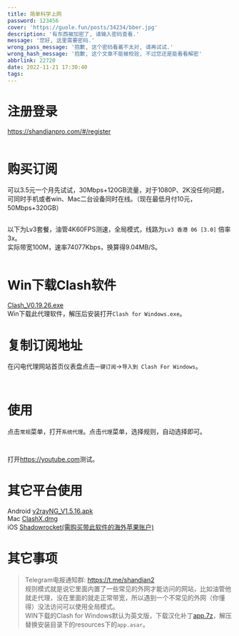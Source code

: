 ```yaml
---
title: 简单科学上网
password: 123456
cover: 'https://guole.fun/posts/34234/bber.jpg'
description: '有东西被加密了, 请输入密码查看.'
message: '您好, 这里需要密码.'
wrong_pass_message: '抱歉, 这个密码看着不太对, 请再试试.'
wrong_hash_message: '抱歉, 这个文章不能被校验, 不过您还是能看看解密'
abbrlink: 22720
date: 2022-11-21 17:30:40
tags:
---
```




<div id="post-content" class="post-content" itemprop="articleBody">
        <p class="post-tags"></p>
		<h1 id="directory07155621064192631">注册登录</h1><p><a href="https://shandianpro.com/#/register?code=3kUTYw5N" target="_blank">https://shandianpro.com/#/register</a></p><p><a data-fancybox="gallery" href="https://cdn.rawchen.com/2021/03/sdyun/01.png" style="display: contents;"><img src="https://cdn.rawchen.com/2021/03/sdyun/01.png" alt="" title=""></a></p><h1 id="directory07155621064192632">购买订阅</h1><p>可以3.5元一个月先试试，30Mbps+120GB流量，对于1080P、2K没任何问题，可同时手机或者win、Mac二台设备同时在线。（现在最低月付10元，50Mbps+320GB）</p><p><a data-fancybox="gallery" href="https://cdn.rawchen.com/2021/03/sdyun/02.png" style="display: contents;"><img src="https://cdn.rawchen.com/2021/03/sdyun/02.png" alt="" title=""></a></p><p>以下为Lv3套餐，油管4K60FPS测速，全局模式，线路为<code>Lv3 香港 06 [3.0]</code> 倍率3x。<br>实际带宽100M，速率74077Kbps，换算得9.04MB/S。</p><p><a data-fancybox="gallery" href="https://cdn.rawchen.com/2021/03/sdyun/06.png" style="display: contents;"><img src="https://cdn.rawchen.com/2021/03/sdyun/06.png" alt="" title=""></a></p><h1 id="directory07155621064192633">Win下载Clash软件</h1><p><a href="https://cdn.rawchen.com/files/Clash_V0.19.26.exe" target="_blank">Clash_V0.19.26.exe</a><br>Win下载此代理软件，解压后安装打开<code>Clash for Windows.exe</code>。</p><h1 id="directory07155621064192634">复制订阅地址</h1><p>在闪电代理网站首页仪表盘点击<code>一键订阅</code>-&gt;<code>导入到 Clash For Windows</code>。</p><p><a data-fancybox="gallery" href="https://cdn.rawchen.com/2021/03/sdyun/sp221023_214443.png" style="display: contents;"><img src="https://cdn.rawchen.com/2021/03/sdyun/sp221023_214443.png" alt="" title=""></a></p><p><a data-fancybox="gallery" href="https://cdn.rawchen.com/2021/03/sdyun/sp221023_215338.png" style="display: contents;"><img src="https://cdn.rawchen.com/2021/03/sdyun/sp221023_215338.png" alt="" title=""></a></p><h1 id="directory07155621064192635">使用</h1><p>点击<code>常规</code>菜单，打开<code>系统代理</code>。点击<code>代理</code>菜单，选择规则，自动选择即可。</p><p><a data-fancybox="gallery" href="https://cdn.rawchen.com/2021/03/sdyun/sp221023_220514.png" style="display: contents;"><img src="https://cdn.rawchen.com/2021/03/sdyun/sp221023_220514.png" alt="" title=""></a></p><p><a data-fancybox="gallery" href="https://cdn.rawchen.com/2021/03/sdyun/sp221023_220533.png" style="display: contents;"><img src="https://cdn.rawchen.com/2021/03/sdyun/sp221023_220533.png" alt="" title=""></a></p><p>打开<a href="https://youtube.com" target="_blank">https://youtube.com</a>测试。</p><h1 id="directory07155621064192636">其它平台使用</h1><p>Android <a href="https://cdn.rawchen.com/files/v2rayNG_V1.5.16.apk" target="_blank">v2rayNG_V1.5.16.apk</a><br>Mac <a href="https://cdn.rawchen.com/files/ClashX.dmg" target="_blank">ClashX.dmg</a><br>iOS <a href="https://www.freetrial.pro/buy/22" target="_blank">Shadowrocket(需购买带此软件的海外苹果账户)</a></p><h1 id="directory07155621064192637">其它事项</h1><blockquote><p>Telegram电报通知群: <a href="https://t.me/shandian2" target="_blank">https://t.me/shandian2</a><br>规则模式就是说它里面内置了一些常见的外网才能访问的网站，比如油管他就走代理，没在里面的就走正常带宽，所以遇到一个不常见的外网（你懂得）没法访问可以使用全局模式。<br>WIN下载的Clash for Windows默认为英文版，下载汉化补丁<a href="https://github.com/BoyceLig/Clash_Chinese_Patch/releases/download/0.19.26/app.7z" target="_blank">app.7z</a>，解压替换安装目录下的resources下的<code>app.asar</code>。</p></blockquote>	
	</div>
